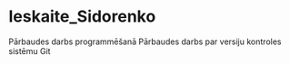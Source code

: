 # Ieskaite_Sidorenko
Pārbaudes darbs programmēšanā
Pārbaudes darbs par versiju kontroles sistēmu Git
